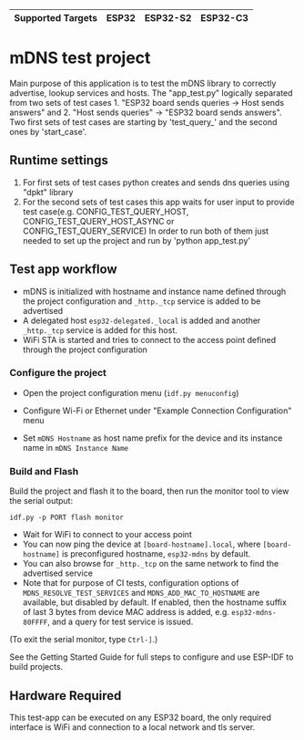 | Supported Targets | ESP32 | ESP32-S2 | ESP32-C3 |
| ----------------- | ----- | -------- | -------- |

# mDNS test project

Main purpose of this application is to test the mDNS library to correctly advertise, lookup services and hosts.
The "app_test.py" logically separated from two sets of test cases 1. "ESP32 board sends queries -> Host sends answers" and 2. "Host sends queries" -> "ESP32 board sends answers".
Two first sets of test cases are starting by 'test_query_' and the second ones by 'start_case'.

## Runtime settings

1. For first sets of test cases python creates and sends dns queries using "dpkt" library
2. For the second sets of test cases this app waits for user input to provide test case(e.g. CONFIG_TEST_QUERY_HOST, CONFIG_TEST_QUERY_HOST_ASYNC or CONFIG_TEST_QUERY_SERVICE)
In order to run both of them just needed to set up the project and run by 'python app_test.py'

## Test app workflow

- mDNS is initialized with hostname and instance name defined through the project configuration and `_http._tcp` service is added to be advertised
- A delegated host `esp32-delegated._local` is added and another `_http._tcp` service is added for this host.
- WiFi STA is started and tries to connect to the access point defined through the project configuration

### Configure the project

* Open the project configuration menu (`idf.py menuconfig`)

* Configure Wi-Fi or Ethernet under "Example Connection Configuration" menu
* Set `mDNS Hostname` as host name prefix for the device and its instance name in `mDNS Instance Name`

### Build and Flash

Build the project and flash it to the board, then run the monitor tool to view the serial output:

```
idf.py -p PORT flash monitor
```

- Wait for WiFi to connect to your access point
- You can now ping the device at `[board-hostname].local`, where `[board-hostname]` is preconfigured hostname, `esp32-mdns` by default.
- You can also browse for `_http._tcp` on the same network to find the advertised service
- Note that for purpose of CI tests, configuration options of `MDNS_RESOLVE_TEST_SERVICES` and `MDNS_ADD_MAC_TO_HOSTNAME` are available, but disabled by default. If enabled, then the hostname suffix of last 3 bytes from device MAC address is added, e.g. `esp32-mdns-80FFFF`, and a query for test service is issued.


(To exit the serial monitor, type ``Ctrl-]``.)

See the Getting Started Guide for full steps to configure and use ESP-IDF to build projects.

## Hardware Required
This test-app can be executed on any ESP32 board, the only required interface is WiFi and connection to a local network and tls server.
